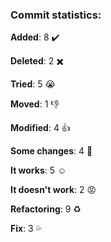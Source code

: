 ### Commit statistics:

**Added**: 8 :heavy_check_mark:

**Deleted**: 2 :heavy_multiplication_x:

**Tried**: 5 :sob:

**Moved**: 1 :-1:

**Modified**: 4 :+1:

**Some changes**: 4 :hankey:

**It works**: 5 :relaxed:

**It doesn't work**: 2 :rage:

**Refactoring**: 9 :recycle:

**Fix**: 3 :sweat_drops: